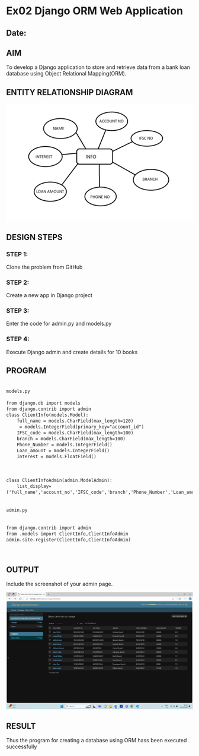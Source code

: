 # Ex02 Django ORM Web Application
## Date: 

## AIM
To develop a Django application to store and retrieve data from a bank loan database using Object Relational Mapping(ORM).

## ENTITY RELATIONSHIP DIAGRAM

![alt text](<Client paint.png>)



## DESIGN STEPS

### STEP 1:
Clone the problem from GitHub

### STEP 2:
Create a new app in Django project

### STEP 3:
Enter the code for admin.py and models.py

### STEP 4:
Execute Django admin and create details for 10 books

## PROGRAM

```

models.py 

from django.db import models
from django.contrib import admin
class ClientInfo(models.Model):
    full_name = models.CharField(max_length=120)
     = models.IntegerField(primary_key="account_id")
    IFSC_code = models.CharField(max_length=100)
    branch = models.CharField(max_length=100)
    Phone_Number = models.IntegerField()
    Loan_amount = models.IntegerField()
    Interest = models.FloatField()
    


class ClientInfoAdmin(admin.ModelAdmin):
    list_display=('full_name','account_no','IFSC_code','branch','Phone_Number','Loan_amount','Interest')


admin.py


from django.contrib import admin 
from .models import ClientInfo,ClientInfoAdmin
admin.site.register(ClientInfo,ClientInfoAdmin)



```


## OUTPUT

Include the screenshot of your admin page.

![alt text](<Screenshot 2024-10-29 003745.png>)


## RESULT
Thus the program for creating a database using ORM hass been executed successfully
